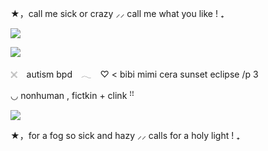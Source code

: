 ★，call me sick or crazy ⸝⸝ call me what you like ! ₊

![](https://i.postimg.cc/65XwD8T2/Untitled10-20250207070828.png)

![](https://i.postimg.cc/853FzD3P/Untitled10-20250207070743.png)


𓏴⠀  autism bpd　𓂃⠀
♡ < bibi mimi cera sunset eclipse /p 3

◡  nonhuman , fictkin + clink ꜝꜝ

![](https://i.postimg.cc/zGMjbLQT/Untitled10-20250207071118.png)

★，for a fog so sick and hazy ⸝⸝ calls for a holy light  ! ₊
<!--
**roughhousesmp/roughhousesmp** is a ✨ _special_ ✨ repository because its `README.md` (this file) appears on your GitHub profile.

Here are some ideas to get you started:

- 🔭 I’m currently working on ...
- 🌱 I’m currently learning ...
- 👯 I’m looking to collaborate on ...
- 🤔 I’m looking for help with ...
- 💬 Ask me about ...
- 📫 How to reach me: ...
- 😄 Pronouns: ...
- ⚡ Fun fact: ...
-->
